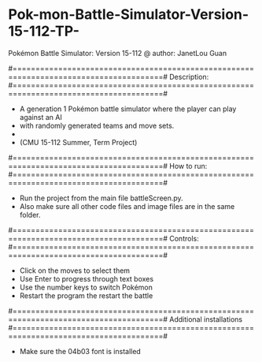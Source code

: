 # Pok-mon-Battle-Simulator-Version-15-112-TP-

Pokémon Battle Simulator: Version 15-112
@ author: JanetLou Guan 

#=======================================================================================#
Description:
#=======================================================================================#

*	A generation 1 Pokémon battle simulator where the player can play against an AI
*	with randomly generated teams and move sets. 
*	
*	(CMU 15-112 Summer, Term Project)

#=======================================================================================#
How to run:
#=======================================================================================#

*	Run the project from the main file battleScreen.py. 
*	Also make sure all other code files and image files are in the same folder. 

#=======================================================================================#
Controls:
#=======================================================================================#

* Click on the moves to select them
* Use Enter to progress through text boxes
* Use the number keys to switch Pokémon
* Restart the program the restart the battle

#=======================================================================================#
Additional installations
#=======================================================================================#
*	Make sure the 04b03 font is installed
